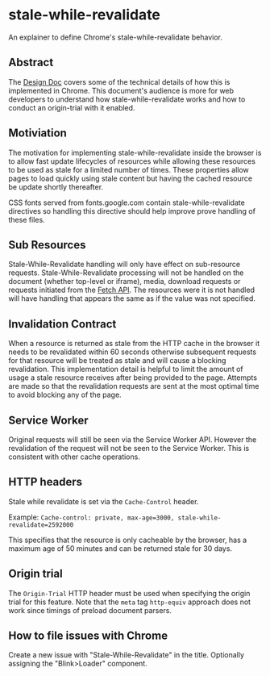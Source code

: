 # stale-while-revalidate
An explainer to define Chrome's stale-while-revalidate behavior.

## Abstract

The [Design Doc](https://docs.google.com/document/d/1wqbhCdf3eCv-VuUoV34xD2KfMinOCxH4fRe5EDCtXIo/edit) covers
some of the technical details of how this is implemented in Chrome. This document's audience is more
for web developers to understand how stale-while-revalidate works and how to conduct an origin-trial
with it enabled.

## Motiviation

The motivation for implementing stale-while-revalidate inside the browser is to allow fast update lifecycles
of resources while allowing these resources to be used as stale for a limited number of times. These properties
allow pages to load quickly using stale content but having the cached resource be update shortly thereafter.

CSS fonts served from fonts.google.com contain stale-while-revalidate directives so handling this directive
should help improve prove handling of these files.

## Sub Resources

Stale-While-Revalidate handling will only have effect on sub-resource requests. Stale-While-Revalidate
processing will not be handled on the document (whether top-level or iframe), media, download requests or
requests initiated from the [Fetch API](https://fetch.spec.whatwg.org/). The resources were it is not handled
will have handling that appears the same as if the value was not specified.

## Invalidation Contract

When a resource is returned as stale from the HTTP cache in the browser it needs to be revalidated within
60 seconds otherwise subsequent requests for that resource will be treated as stale and will cause a blocking
revalidation. This implementation detail is helpful to limit the amount of usage a stale resource
receives after being provided to the page. Attempts are made so that the revalidation requests are sent at
the most optimal time to avoid blocking any of the page.

## Service Worker

Original requests will still be seen via the Service Worker API. However the revalidation of the request
will not be seen to the Service Worker. This is consistent with other cache operations. 

## HTTP headers

Stale while revalidate is set via the `Cache-Control` header.

Example:
`Cache-control: private, max-age=3000, stale-while-revalidate=2592000`

This specifies that the resource is only cacheable by the browser, has a maximum age of 50 minutes and can
be returned stale for 30 days.

## Origin trial

The `Origin-Trial` HTTP header must be used when specifying the origin trial for this feature. Note that
the `meta` tag `http-equiv` approach does not work since timings of preload document parsers.


## How to file issues with Chrome

Create a new issue with "Stale-While-Revalidate" in the title. Optionally assigning the "Blink>Loader" component.
